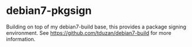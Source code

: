 debian7-pkgsign
===============

Building on top of my debian7-build base, this provides a package signing environment.  See https://github.com/tduzan/debian7-build for more information.
